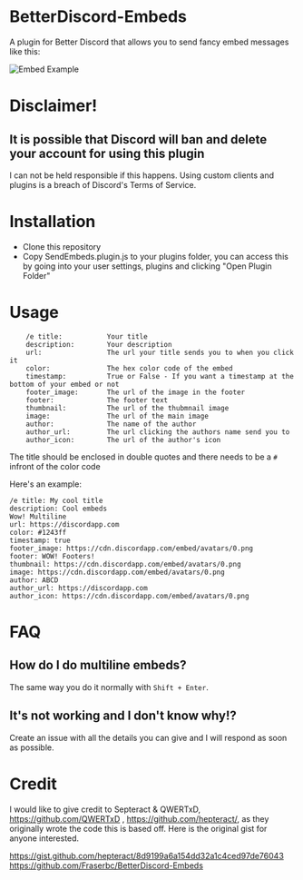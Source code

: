 # BetterDiscord-Embeds

A plugin for Better Discord that allows you to send fancy embed messages like this:

![Embed Example](https://i.imgur.com/mewyPFj.png)

# Disclaimer!
## It is possible that Discord will ban and delete your account for using this plugin
I can not be held responsible if this happens. Using custom clients and plugins is a breach of Discord's Terms of Service.

# Installation
* Clone this repository
* Copy SendEmbeds.plugin.js to your plugins folder, you can access this by going into your user settings, plugins and clicking "Open Plugin Folder"

# Usage
```
    /e title:           Your title
    description:        Your description
    url:                The url your title sends you to when you click it
    color:              The hex color code of the embed
    timestamp:          True or False - If you want a timestamp at the bottom of your embed or not
    footer_image:       The url of the image in the footer
    footer:             The footer text
    thumbnail:          The url of the thubmnail image
    image:              The url of the main image
    author:             The name of the author
    author_url:         The url clicking the authors name send you to
    author_icon:        The url of the author's icon
```

The title should be enclosed in double quotes and there needs to be a `#` infront of the color code

Here's an example:

```
/e title: My cool title
description: Cool embeds
Wow! Multiline
url: https://discordapp.com
color: #1243ff
timestamp: true
footer_image: https://cdn.discordapp.com/embed/avatars/0.png
footer: WOW! Footers!
thumbnail: https://cdn.discordapp.com/embed/avatars/0.png
image: https://cdn.discordapp.com/embed/avatars/0.png
author: ABCD
author_url: https://discordapp.com
author_icon: https://cdn.discordapp.com/embed/avatars/0.png
```

# FAQ

## How do I do multiline embeds?

The same way you do it normally with `Shift + Enter`.

## It's not working and I don't know why!?

Create an issue with all the details you can give and I will respond as soon as possible.

# Credit

I would like to give credit to Septeract & QWERTxD, https://github.com/QWERTxD , https://github.com/hepteract/, as they originally wrote the code this is based off. Here is the original gist for anyone interested.

https://gist.github.com/hepteract/8d9199a6a154dd32a1c4ced97de76043
https://github.com/Fraserbc/BetterDiscord-Embeds
